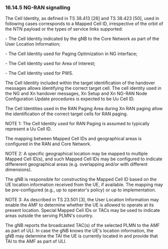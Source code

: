 ### 16.14.5 NG-RAN signalling

The Cell Identity, as defined in TS 38.413 \[26\] and TS 38.423 \[50\],
used in following cases corresponds to a Mapped Cell ID, irrespective of
the orbit of the NTN payload or the types of service links supported:

\- The Cell Identity indicated by the gNB to the Core Network as part of
the User Location Information;

\- The Cell Identity used for Paging Optimization in NG interface;

\- The Cell Identity used for Area of Interest;

\- The Cell Identity used for PWS.

The Cell Identity included within the target identification of the
handover messages allows identifying the correct target cell. The cell
identity used in the NG and Xn handover messages, Xn Setup and Xn NG-RAN
Node Configuration Update procedures is expected to be Uu Cell ID.

The Cell Identities used in the RAN Paging Area during Xn RAN paging
allow the identification of the correct target cells for RAN paging.

NOTE 1: The Cell Identity used for RAN Paging is assumed to typically
represent a Uu Cell ID.

The mapping between Mapped Cell IDs and geographical areas is configured
in the RAN and Core Network.

NOTE 2: A specific geographical location may be mapped to multiple
Mapped Cell ID(s), and such Mapped Cell IDs may be configured to
indicate differerent geographical areas (e.g. overlapping and/or with
different dimensions).

The gNB is responsible for constructing the Mapped Cell ID based on the
UE location information received from the UE, if available. The mapping
may be pre-configured (e.g., up to operator\'s policy) or up to
implementation.

NOTE 3: As described in TS 23.501 \[3\], the User Location Information
may enable the AMF to determine whether the UE is allowed to operate at
its present location. Special Mapped Cell IDs or TACs may be used to
indicate areas outside the serving PLMN\'s country.

The gNB reports the broadcasted TAC(s) of the selected PLMN to the AMF
as part of ULI. In case the gNB knows the UE\'s location information,
the gNB may determine the TAI the UE is currently located in and provide
that TAI to the AMF as part of ULI.
